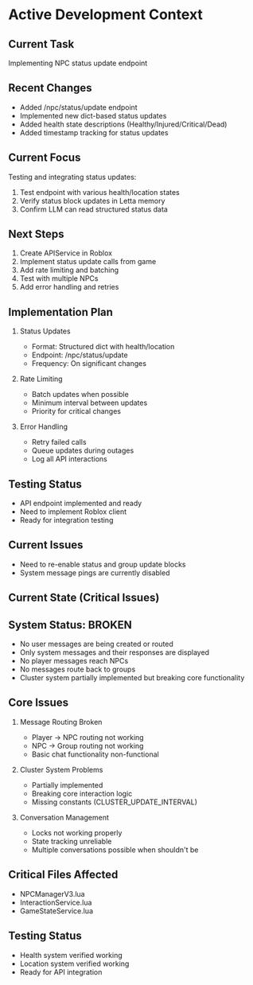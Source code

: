 # Active Development Context

## Current Task
Implementing NPC status update endpoint

## Recent Changes
- Added /npc/status/update endpoint
- Implemented new dict-based status updates
- Added health state descriptions (Healthy/Injured/Critical/Dead)
- Added timestamp tracking for status updates

## Current Focus
Testing and integrating status updates:
1. Test endpoint with various health/location states
2. Verify status block updates in Letta memory
3. Confirm LLM can read structured status data

## Next Steps
1. Create APIService in Roblox
2. Implement status update calls from game
3. Add rate limiting and batching
4. Test with multiple NPCs
5. Add error handling and retries

## Implementation Plan
1. Status Updates
   - Format: Structured dict with health/location
   - Endpoint: /npc/status/update
   - Frequency: On significant changes

2. Rate Limiting
   - Batch updates when possible
   - Minimum interval between updates
   - Priority for critical changes

3. Error Handling
   - Retry failed calls
   - Queue updates during outages
   - Log all API interactions

## Testing Status
- API endpoint implemented and ready
- Need to implement Roblox client
- Ready for integration testing

## Current Issues
- Need to re-enable status and group update blocks
- System message pings are currently disabled

## Current State (Critical Issues)

## System Status: BROKEN
- No user messages are being created or routed
- Only system messages and their responses are displayed
- No player messages reach NPCs
- No messages route back to groups
- Cluster system partially implemented but breaking core functionality

## Core Issues
1. Message Routing Broken
   - Player -> NPC routing not working
   - NPC -> Group routing not working
   - Basic chat functionality non-functional

2. Cluster System Problems
   - Partially implemented
   - Breaking core interaction logic
   - Missing constants (CLUSTER_UPDATE_INTERVAL)

3. Conversation Management
   - Locks not working properly
   - State tracking unreliable
   - Multiple conversations possible when shouldn't be

## Critical Files Affected
- NPCManagerV3.lua
- InteractionService.lua
- GameStateService.lua

## Testing Status
- Health system verified working
- Location system verified working
- Ready for API integration 